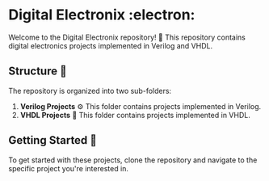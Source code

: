 # Digital Electronix :electron:

Welcome to the Digital Electronix repository! :tada: This repository contains digital electronics projects implemented in Verilog and VHDL.

## Structure :file_folder:

The repository is organized into two sub-folders:

1. **Verilog Projects** :gear: This folder contains projects implemented in Verilog.
2. **VHDL Projects** :wrench: This folder contains projects implemented in VHDL.

## Getting Started :rocket:

To get started with these projects, clone the repository and navigate to the specific project you're interested in.
<!--
## Contributing :handshake:

Contributions are welcome! Please read the contributing guidelines before making any changes.

## License :scroll:

This project is licensed under the MIT License - see the LICENSE file for details.
-->

